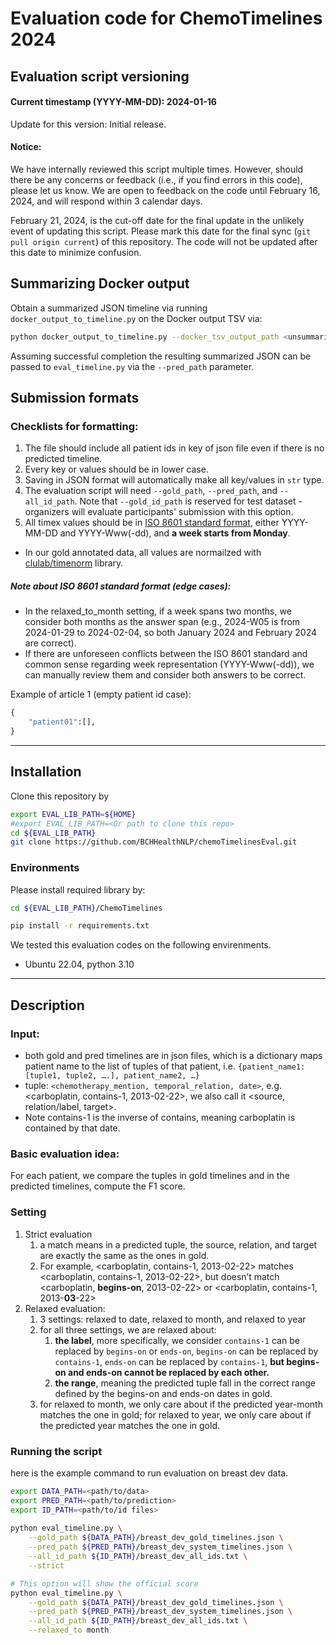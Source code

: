 # Evaluation code for ChemoTimelines 2024 

##  Evaluation script versioning

#### Current timestamp (YYYY-MM-DD): 2024-01-16
Update for this version: Initial release.

#### Notice:
We have internally reviewed this script multiple times. However, should there be any concerns or feedback (i.e., if you find errors in this code), please let us know. We are open to feedback on the code until February 16, 2024, and will respond within 3 calendar days.

February 21, 2024, is the cut-off date for the final update in the unlikely event of updating this script. Please mark this date for the final sync (`git pull origin current`) of this repository. The code will not be updated after this date to minimize confusion.


## Summarizing Docker output

Obtain a summarized JSON timeline via running `docker_output_to_timeline.py` on the Docker output TSV via:
```bash
python docker_output_to_timeline.py --docker_tsv_output_path <unsummarized Docker output TSV> --cancer_type <cancer type> --output_dir <output_dir>
```
Assuming successful completion the resulting summarized JSON can be passed to `eval_timeline.py` via the `--pred_path` parameter.

## Submission formats
### Checklists for formatting:
1. The file should include all patient ids in key of json file even if there is no predicted timeline.
2. Every key or values should be in lower case.
3. Saving in JSON format will automatically make all key/values in `str` type.
4. The evaluation script will need `--gold_path`, `--pred_path`, and `--all_id_path`. Note that `--gold_id_path` is reserved for test dataset - organizers will evaluate participants' submission with this option.
5. All timex values should be in [ISO 8601 standard format](https://en.wikipedia.org/wiki/ISO_8601), either YYYY-MM-DD and YYYY-Www(-dd), and **a week starts from Monday**. 
- In our gold annotated data, all values are normailzed with [clulab/timenorm](https://github.com/clulab/timenorm) library.

##### Note about ISO 8601 standard format (edge cases):
* In the relaxed_to_month setting, if a week spans two months, we consider both months as the answer span (e.g., 2024-W05 is from 2024-01-29 to 2024-02-04, so both January 2024 and February 2024 are correct).
* If there are unforeseen conflicts between the ISO 8601 standard and common sense regarding week representation (YYYY-Www(-dd)), we can manually review them and consider both answers to be correct. 


Example of article 1 (empty patient id case):
```python
{
    "patient01":[],
}
```
<hr>

## Installation

Clone this repository by
```bash
export EVAL_LIB_PATH=${HOME}
#export EVAL_LIB_PATH=<Or path to clone this repo>
cd ${EVAL_LIB_PATH}
git clone https://github.com/BCHHealthNLP/chemoTimelinesEval.git
``` 

### Environments
Please install required library by:
```bash
cd ${EVAL_LIB_PATH}/ChemoTimelines

pip install -r requirements.txt
```

We tested this evaluation codes on the following envirenments. 
* Ubuntu 22.04, python 3.10

<hr>

## Description

### Input:

- both gold and pred timelines are in json files, which is a dictionary maps patient name to the list of tuples of that patient, i.e. `{patient_name1: [tuple1, tuple2, ….], patient_name2, …}`
- tuple: `<chemotherapy_mention, temporal_relation, date>`, e.g. <carboplatin, contains-1, 2013-02-22>, we also call it <source, relation/label, target>.
- Note contains-1 is the inverse of contains, meaning carboplatin is contained by that date.

### Basic evaluation idea:

For each patient, we compare the tuples in gold timelines and in the predicted timelines, compute the F1 score.

### Setting

1. Strict evaluation
    1. a match means in a predicted tuple, the source, relation, and target are exactly the same as the ones in gold.
    2. For example, <carboplatin, contains-1, 2013-02-22> matches  <carboplatin, contains-1, 2013-02-22>, but doesn’t match  <carboplatin, **begins-on**, 2013-02-22> or  <carboplatin, contains-1, 2013-**03**-22> 
2. Relaxed evaluation:
    1. 3 settings: relaxed to date, relaxed to month, and relaxed to year
    2. for all three settings, we are relaxed about:
        1. **the label**, more specifically, we consider `contains-1` can be replaced by `begins-on` or `ends-on`, `begins-on` can be replaced by `contains-1`, `ends-on` can be replaced by `contains-1`, **but begins-on and ends-on cannot be replaced by each other.** 
        2. **the range**, meaning the predicted tuple fall in the correct range defined by the begins-on and ends-on dates in gold.
    3. for relaxed to month, we only care about if the predicted year-month matches the one in gold; for relaxed to year, we only care about if the predicted year matches the one in gold.
    
### Running the script
    
here is the example command to run evaluation on breast dev data.

```bash
export DATA_PATH=<path/to/data>
export PRED_PATH=<path/to/prediction>
export ID_PATH=<path/to/id files>
    
python eval_timeline.py \
    --gold_path ${DATA_PATH}/breast_dev_gold_timelines.json \
    --pred_path ${PRED_PATH}/breast_dev_system_timelines.json \
    --all_id_path ${ID_PATH}/breast_dev_all_ids.txt \
    --strict

# This option will show the official score
python eval_timeline.py \
    --gold_path ${DATA_PATH}/breast_dev_gold_timelines.json \
    --pred_path ${PRED_PATH}/breast_dev_system_timelines.json \
    --all_id_path ${ID_PATH}/breast_dev_all_ids.txt \
    --relaxed_to month
```
